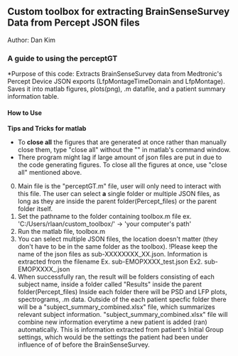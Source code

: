 ## Custom toolbox for extracting BrainSenseSurvey Data from Percept JSON files





Author: Dan Kim 





### A guide to using the perceptGT

*Purpose of this code: 
Extracts BrainSenseSurvey data from Medtronic's Percept Device JSON exports (LfpMontageTimeDomain and LfpMontage).
Saves it into matlab figures, plots(png), .m datafile, and a patient summary information table.

#### How to Use

**Tips and Tricks for matlab**

- To **close all** the figures that are generated at once rather than manually close them, type "close all" without the "" in matlab's command window.
- There program might lag if large amount of json files are put in due to the code generating figures. To close all the figures at once, use "close all" mentioned above.

0. Main file is the "perceptGT.m" file, user will only need to interact with this file. The user can select **a** single folder or multiple JSON files, as long as they are inside the parent folder(Percept_files) or the parent folder itself.
1. Set the pathname to the folder containing toolbox.m file
    ex. 'C:/Users/rlaan/custom_toolbox/' -> 'your computer's path'
2. Run the matlab file, toolbox.m
3. You can select multiple JSON files, the location doesn't matter (they don't have to be in the same folder as the toolbox).
 !Please keep the name of the json files as sub-XXXXXXXX_XX.json. Information is extracted from the filename
                                      Ex. sub-EMOPXXXX_test.json
                                      Ex2. sub-EMOPXXXX_.json
4. When successfully ran, the result will be folders consisting of each subject name, inside a folder called "Results" inside the parent folder(Percept_files)
   Inside each folder there will be PSD and LFP plots, spectrograms, .m data. Outside of the each patient specfic folder there will be a "subject_summary_combined.xlsx" file,
   which summarizes relevant subject information. "subject_summary_combined.xlsx" file will combine new information everytime a new patient is added (ran) automatically.
   This is information extracted from patient's Initial Group settings, which would be the settings the patient had been under influence of of before the BrainSenseSurvey.

